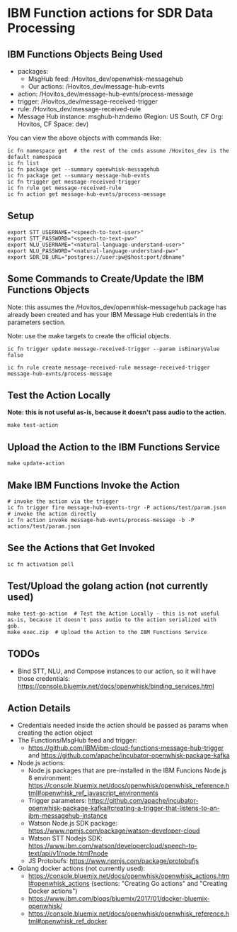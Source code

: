 # IBM Function actions for SDR Data Processing

## IBM Functions Objects Being Used

- packages:
    - MsgHub feed: /Hovitos_dev/openwhisk-messagehub
    - Our actions: /Hovitos_dev/message-hub-evnts
- action: /Hovitos_dev/message-hub-evnts/process-message
- trigger: /Hovitos_dev/message-received-trigger
- rule: /Hovitos_dev/message-received-rule
- Message Hub instance: msghub-hzndemo (Region: US South, CF Org: Hovitos, CF Space: dev)

You can view the above objects with commands like:
```
ic fn namespace get  # the rest of the cmds assume /Hovitos_dev is the default namespace
ic fn list
ic fn package get --summary openwhisk-messagehub
ic fn package get --summary message-hub-evnts
ic fn trigger get message-received-trigger
ic fn rule get message-received-rule
ic fn action get message-hub-evnts/process-message
```

## Setup

```
export STT_USERNAME="<speech-to-text-user>"
export STT_PASSWORD="<speech-to-text-pw>"
export NLU_USERNAME="<natural-language-understand-user>"
export NLU_PASSWORD="<natural-language-understand-pw>"
export SDR_DB_URL="postgres://user:pw@$host:port/dbname"
```

## Some Commands to Create/Update the IBM Functions Objects

Note: this assumes the /Hovitos_dev/openwhisk-messagehub package has already been created and has your IBM Message Hub credentials in the parameters section.

Note: use the make targets to create the official objects.

```
ic fn trigger update message-received-trigger --param isBinaryValue false

ic fn rule create message-received-rule message-received-trigger message-hub-evnts/process-message
```

## Test the Action Locally

**Note: this is not useful as-is, because it doesn't pass audio to the action.**

```
make test-action
```

## Upload the Action to the IBM Functions Service
```
make update-action
```

## Make IBM Functions Invoke the Action
```
# invoke the action via the trigger
ic fn trigger fire message-hub-events-trgr -P actions/test/param.json
# invoke the action directly
ic fn action invoke message-hub-evnts/process-message -b -P actions/test/param.json
```

## See the Actions that Get Invoked
```
ic fn activation poll
```

## Test/Upload the golang action (not currently used)
```
make test-go-action  # Test the Action Locally - this is not useful as-is, because it doesn't pass audio to the action serialized with gob.
make exec.zip  # Upload the Action to the IBM Functions Service
```

## TODOs
- Bind STT, NLU, and Compose instances to our action, so it will have those credentials: https://console.bluemix.net/docs/openwhisk/binding_services.html

## Action Details

- Credentials needed inside the action should be passed as params when creating the action object
- The Functions/MsgHub feed and trigger:
    - https://github.com/IBM/ibm-cloud-functions-message-hub-trigger  and  https://github.com/apache/incubator-openwhisk-package-kafka
- Node.js actions:
    - Node.js packages that are pre-installed in the IBM Funcions Node.js 8 environment: https://console.bluemix.net/docs/openwhisk/openwhisk_reference.html#openwhisk_ref_javascript_environments
    - Trigger parameters: https://github.com/apache/incubator-openwhisk-package-kafka#creating-a-trigger-that-listens-to-an-ibm-messagehub-instance
    - Watson Node.js SDK package: https://www.npmjs.com/package/watson-developer-cloud
    - Watson STT Nodejs SDK: https://www.ibm.com/watson/developercloud/speech-to-text/api/v1/node.html?node
    - JS Protobufs: https://www.npmjs.com/package/protobufjs
- Golang docker actions (not currently used):
    - https://console.bluemix.net/docs/openwhisk/openwhisk_actions.html#openwhisk_actions (sections: "Creating Go actions" and "Creating Docker actions")
    - https://www.ibm.com/blogs/bluemix/2017/01/docker-bluemix-openwhisk/
    - https://console.bluemix.net/docs/openwhisk/openwhisk_reference.html#openwhisk_ref_docker